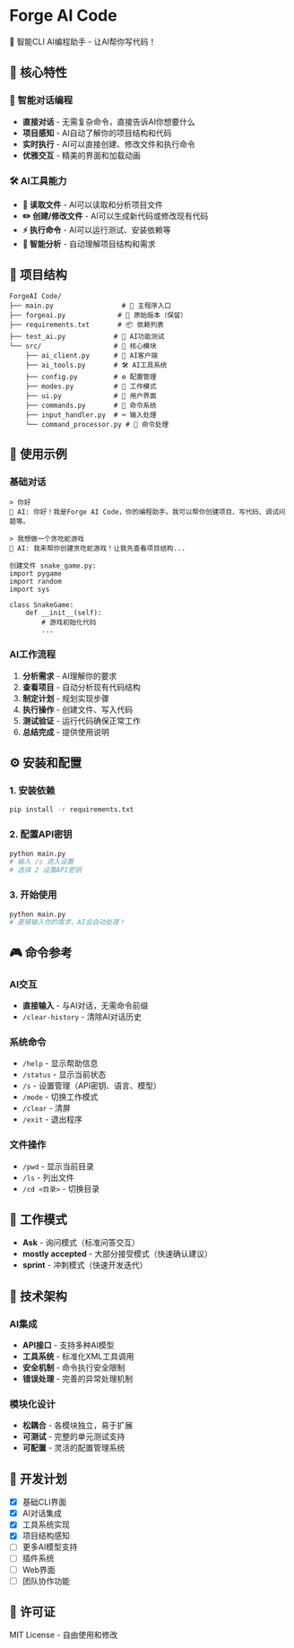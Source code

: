 # Forge AI Code

🤖 智能CLI AI编程助手 - 让AI帮你写代码！

## 🚀 核心特性

### 💬 智能对话编程
- **直接对话** - 无需复杂命令，直接告诉AI你想要什么
- **项目感知** - AI自动了解你的项目结构和代码
- **实时执行** - AI可以直接创建、修改文件和执行命令
- **优雅交互** - 精美的界面和加载动画

### 🛠️ AI工具能力
- **📖 读取文件** - AI可以读取和分析项目文件
- **✏️ 创建/修改文件** - AI可以生成新代码或修改现有代码
- **⚡ 执行命令** - AI可以运行测试、安装依赖等
- **🎯 智能分析** - 自动理解项目结构和需求

## 📁 项目结构

```
ForgeAI Code/
├── main.py                 # 🚀 主程序入口
├── forgeai.py             # 📄 原始版本（保留）
├── requirements.txt       # 📦 依赖列表
├── test_ai.py            # 🧪 AI功能测试
└── src/                  # 📂 核心模块
    ├── ai_client.py      # 🤖 AI客户端
    ├── ai_tools.py       # 🛠️ AI工具系统
    ├── config.py         # ⚙️ 配置管理
    ├── modes.py          # 🎯 工作模式
    ├── ui.py             # 🎨 用户界面
    ├── commands.py       # 📝 命令系统
    ├── input_handler.py  # ⌨️ 输入处理
    └── command_processor.py # 🔄 命令处理
```

## 🎯 使用示例

### 基础对话
```
> 你好
🤖 AI: 你好！我是Forge AI Code，你的编程助手。我可以帮你创建项目、写代码、调试问题等。

> 我想做一个贪吃蛇游戏
🤖 AI: 我来帮你创建贪吃蛇游戏！让我先查看项目结构...

创建文件 snake_game.py:
import pygame
import random
import sys

class SnakeGame:
    def __init__(self):
        # 游戏初始化代码
        ...
```

### AI工作流程
1. **分析需求** - AI理解你的要求
2. **查看项目** - 自动分析现有代码结构  
3. **制定计划** - 规划实现步骤
4. **执行操作** - 创建文件、写入代码
5. **测试验证** - 运行代码确保正常工作
6. **总结完成** - 提供使用说明

## ⚙️ 安装和配置

### 1. 安装依赖
```bash
pip install -r requirements.txt
```

### 2. 配置API密钥
```bash
python main.py
# 输入 /s 进入设置
# 选择 2 设置API密钥
```

### 3. 开始使用
```bash
python main.py
# 直接输入你的需求，AI会自动处理！
```

## 🎮 命令参考

### AI交互
- **直接输入** - 与AI对话，无需命令前缀
- `/clear-history` - 清除AI对话历史

### 系统命令  
- `/help` - 显示帮助信息
- `/status` - 显示当前状态
- `/s` - 设置管理（API密钥、语言、模型）
- `/mode` - 切换工作模式
- `/clear` - 清屏
- `/exit` - 退出程序

### 文件操作
- `/pwd` - 显示当前目录
- `/ls` - 列出文件
- `/cd <目录>` - 切换目录

## 🎯 工作模式

- **Ask** - 询问模式（标准问答交互）
- **mostly accepted** - 大部分接受模式（快速确认建议）
- **sprint** - 冲刺模式（快速开发迭代）

## 🔧 技术架构

### AI集成
- **API接口** - 支持多种AI模型
- **工具系统** - 标准化XML工具调用
- **安全机制** - 命令执行安全限制
- **错误处理** - 完善的异常处理机制

### 模块化设计
- **松耦合** - 各模块独立，易于扩展
- **可测试** - 完整的单元测试支持
- **可配置** - 灵活的配置管理系统

## 🚀 开发计划

- [x] 基础CLI界面
- [x] AI对话集成
- [x] 工具系统实现
- [x] 项目结构感知
- [ ] 更多AI模型支持
- [ ] 插件系统
- [ ] Web界面
- [ ] 团队协作功能

## 📄 许可证

MIT License - 自由使用和修改
